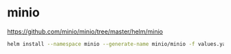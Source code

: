 # minio

https://github.com/minio/minio/tree/master/helm/minio

```bash
helm install --namespace minio --generate-name minio/minio -f values.yaml
```

